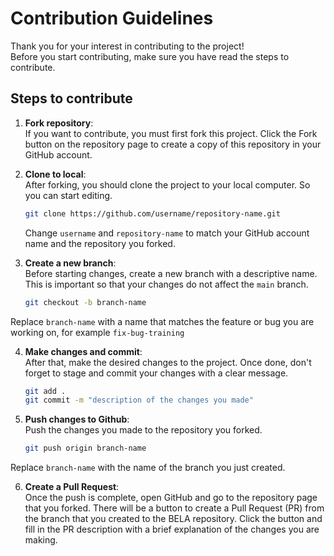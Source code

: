 # Contribution Guidelines
Thank you for your interest in contributing to the project!  
Before you start contributing, make sure you have read the steps to contribute.

## Steps to contribute
1. **Fork repository**:  
If you want to contribute, you must first fork this project. Click the Fork button on the repository page to create a copy of this repository in your GitHub account.

2. **Clone to local**:  
After forking, you should clone the project to your local computer. So you can start editing.
    ```bash
    git clone https://github.com/username/repository-name.git
    ```
    Change ``username`` and ``repository-name`` to match your GitHub account name and the repository you forked.

3. **Create a new branch**:  
Before starting changes, create a new branch with a descriptive name. This is important so that your changes do not affect the ``main`` branch.
    ```bash
    git checkout -b branch-name
    ```
Replace ``branch-name`` with a name that matches the feature or bug you are working on, for example ``fix-bug-training``

4. **Make changes and commit**:  
After that, make the desired changes to the project. Once done, don't forget to stage and commit your changes with a clear message.
    ```bash
    git add .
    git commit -m "description of the changes you made"
    ```

5. **Push changes to Github**:  
Push the changes you made to the repository you forked.
    ```bash
    git push origin branch-name
    ```
Replace ``branch-name`` with the name of the branch you just created.

6. **Create a Pull Request**:  
Once the push is complete, open GitHub and go to the repository page that you forked. There will be a button to create a Pull Request (PR) from the branch that you created to the BELA repository. Click the button and fill in the PR description with a brief explanation of the changes you are making.